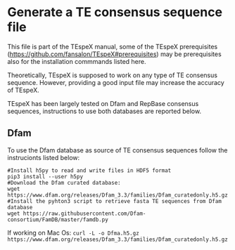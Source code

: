 # Generate a TE consensus sequence file

This file is part of the TEspeX manual, some of the TEspeX prerequisites (https://github.com/fansalon/TEspeX#prerequisites) may be prerequisites also for the installation commmands listed here.

Theoretically, TEspeX is supposed to work on any type of TE consensus sequence. However, providing a good input file may increase the accuracy of TEspeX.

TEspeX has been largely tested on Dfam and RepBase consensus sequences, instructions to use both databases are reported below.

## **Dfam** ##

To use the Dfam database as source of TE consensus sequences follow the instrucionts listed below:

```
#Install h5py to read and write files in HDF5 format
pip3 install --user h5py
#Download the Dfam curated database:
wget https://www.dfam.org/releases/Dfam_3.3/families/Dfam_curatedonly.h5.gz
#Install the pyhton3 script to retrieve fasta TE sequences from Dfam database
wget https://raw.githubusercontent.com/Dfam-consortium/FamDB/master/famdb.py
```

If working on Mac Os:
```curl -L -o Dfma.h5.gz https://www.dfam.org/releases/Dfam_3.3/families/Dfam_curatedonly.h5.gz```
